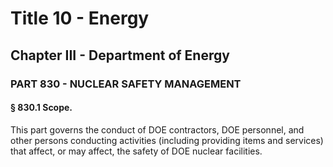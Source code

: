 
# Title 10 - Energy
## Chapter III - Department of Energy
### PART 830 - NUCLEAR SAFETY MANAGEMENT
#### § 830.1 Scope.

This part governs the conduct of DOE contractors, DOE personnel, and other persons conducting activities (including providing items and services) that affect, or may affect, the safety of DOE nuclear facilities.
